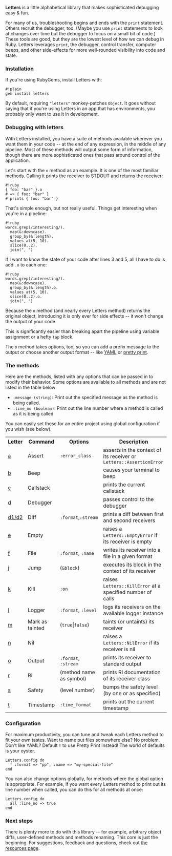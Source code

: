 **Letters** is a little alphabetical library that makes sophisticated debugging easy &amp; fun.

For many of us, troubleshooting begins and ends with the `print` statement. Others recruit the debugger, too. (Maybe you use `print` statements to look at changes over time but the debugger to focus on a small bit of code.) These tools are good, but they are the lowest level of how we can debug in Ruby. Letters leverages `print`, the debugger, control transfer, computer beeps, and other side-effects for more well-rounded visibility into code and state.

### Installation ###

If you're using RubyGems, install Letters with:

    #!plain
    gem install letters

By default, requiring `"letters"` monkey-patches `Object`. It goes without saying that if you're using Letters in an app that has environments, you probably only want to use it in development.

### Debugging with letters ###

With Letters installed, you have a suite of methods available wherever you want them in your code -- at the end of any expression, in the middle of any pipeline. Most of these methods will output some form of information, though there are more sophisticated ones that pass around control of the application.

Let's start with the `o` method as an example. It is one of the most familiar methods. Calling it prints the receiver to STDOUT and returns the receiver:

    #!ruby
    { foo: "bar" }.o
    # => { foo: "bar" }
    # prints { foo: "bar" }

That's simple enough, but not really useful. Things get interesting when you're in a pipeline:

    #!ruby
    words.grep(/interesting/).
      map(&:downcase).
      group_by(&:length).
      values_at(5, 10).
      slice(0..2).
      join(", ")

If I want to know the state of your code after lines 3 and 5, all I have to do is add `.o` to each one:

    #!ruby
    words.grep(/interesting/).
      map(&:downcase).
      group_by(&:length).o.
      values_at(5, 10).
      slice(0..2).o.
      join(", ")

Because the `o` method (and nearly every Letters method) returns the original object, introducing it is only ever for side effects -- it won't change the output of your code.

This is significantly easier than breaking apart the pipeline using variable assignment or a hefty `tap` block.

The `o` method takes options, too, so you can add a prefix message to the output or choose another output format -- like [YAML]() or [pretty print]().

### The methods ###

Here are the methods, listed with any options that can be passed in to modify their behavior.  Some options are available to all methods and are not listed in the table below:

- `:message (string)`: Print out the specified message as the method is being called.
- `:line_no (boolean)`: Print out the line number where a method is called as it is being called

You can easily set these for an entire project using global configuration if you wish (see below).

<table>
  <tr>
    <th>Letter</th>
    <th>Command</th>
    <th>Options</th>
    <th>Description</th>
  </tr>

  <tr>
    <td><a href="http://lettersrb.com/api#a">a</a></td>
    <td>Assert</td>
    <td><code>:error_class</code></td>
    <td>asserts in the context of its receiver or <code>Letters::AssertionError</code></td>
  </tr>

  <tr>
    <td><a href="http://lettersrb.com/api#b">b</a></td>
    <td>Beep</td>
    <td></td>
    <td>causes your terminal to beep</td>
  </tr>

  <tr>
    <td><a href="http://lettersrb.com/api#c">c</a></td>
    <td>Callstack</td>
    <td></td>
    <td>prints the current callstack</td>
  </tr>

  <tr>
    <td><a href="http://lettersrb.com/api#d">d</a></td>
    <td>Debugger</td>
    <td></td>
    <td>passes control to the debugger</td>
  </tr>

  <tr>
    <td><a href="http://lettersrb.com/api#d1/d2">d1/d2</a></td>
    <td>Diff</td>
    <td><code>:format</code>,<code>:stream</code></td>
    <td>prints a diff between first and second receivers</td>
  </tr>

  <tr>
    <td><a href="http://lettersrb.com/api#e">e</a></td>
    <td>Empty</td>
    <td></td>
    <td>raises a <code>Letters::EmptyError</code> if its receiver is empty</td>
  </tr>

  <tr>
    <td><a href="http://lettersrb.com/api#f">f</a></td>
    <td>File</td>
    <td><code>:format</code>, <code>:name</code></td>
    <td>writes its receiver into a file in a given format</td>
  </tr>

  <tr>
    <td><a href="http://lettersrb.com/api#j">j</a></td>
    <td>Jump</td>
    <td>(<code>&block</code>)</td>
    <td>executes its block in the context of its receiver</td>
  </tr>

  <tr>
    <td><a href="http://lettersrb.com/api#k">k</a></td>
    <td>Kill</td>
    <td><code>:on</code></td>
    <td>raises <code>Letters::KillError</code> at a specified number of calls</td>
  </tr>

  <tr>
    <td><a href="http://lettersrb.com/api#l">l</a></td>
    <td>Logger</td>
    <td><code>:format</code>, <code>:level</code></td>
    <td>logs its receivers on the available logger instance</td>
  </tr>

  <tr>
    <td><a href="http://lettersrb.com/api#m">m</a></td>
    <td>Mark as tainted</td>
    <td>(<code>true</code>|<code>false</code>)</td>
    <td>taints (or untaints) its receiver</td>
  </tr>

  <tr>
    <td><a href="http://lettersrb.com/api#n">n</a></td>
    <td>Nil</td>
    <td></td>
    <td>raises a <code>Letters::NilError</code> if its receiver is nil</td>
  </tr>

  <tr>
    <td><a href="http://lettersrb.com/api#o">o</a></td>
    <td>Output</td>
    <td><code>:format</code>, <code>:stream</code></td>
    <td>prints its receiver to standard output</td>
  </tr>

  <tr>
    <td><a href="http://lettersrb.com/api#r">r</a></td>
    <td>Ri</td>
    <td>(method name as symbol)</td>
    <td>prints RI documentation of its receiver class</td>
  </tr>

  <tr>
    <td><a href="http://lettersrb.com/api#s">s</a></td>
    <td>Safety</td>
    <td>(level number)</td>
    <td>bumps the safety level (by one or as specified)</td>
  </tr>

  <tr>
    <td><a href="http://lettersrb.com/api#t">t</a></td>
    <td>Timestamp</td>
    <td><code>:time_format</code></td>
    <td>prints out the current timestamp</td>
  </tr>
</table>

### Configuration ###

For maximum productivity, you can tune and tweak each Letters method to fit your own tastes. Want to name put files somewhere else? No problem. Don't like YAML? Default `f` to use Pretty Print instead! The world of defaults is your oyster.

    Letters.config do
      f :format => "pp", :name => "my-special-file"
    end

You can also change options globally, for methods where the global option is appropriate. For example, if you want every Letters method to print out its line number when called, you can do this for all methods at once:

    Letters.config do
      all :line_no => true
    end

### Next steps ###

There is plenty more to do with this library -- for example, arbitrary object diffs, user-defined methods and methods renaming. This core is just the beginning. For suggestions, feedback and questions, check out [the resources page](http://lettersrb.com/resources).
